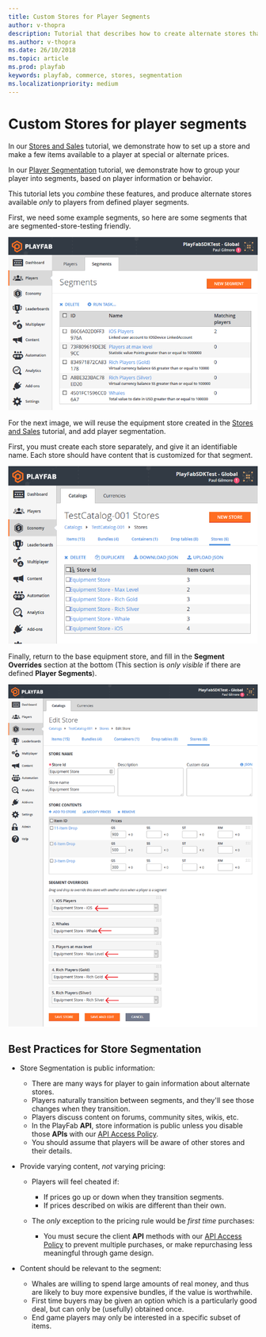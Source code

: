 ```yaml
---
title: Custom Stores for Player Segments
author: v-thopra
description: Tutorial that describes how to create alternate stores that are available only to players from defined Player Segments.
ms.author: v-thopra
ms.date: 26/10/2018
ms.topic: article
ms.prod: playfab
keywords: playfab, commerce, stores, segmentation
ms.localizationpriority: medium
---
```


# Custom Stores for player segments

In our [Stores and Sales](stores-and-sales.md) tutorial, we demonstrate how to set up a store and make a few items available to a player at special or alternate prices.

In our [Player Segmentation](../../analytics/segmentation/player-segmentation.md) tutorial, we demonstrate how to group your player into segments, based on player information or behavior.

This tutorial lets you *combine* these features, and produce alternate stores available *only* to players from defined player segments.

First, we need some example segments, so here are some segments that are segmented-store-testing friendly.

![Game Manager - Players - Segments - Example Segments](media/tutorials/game-manager-players-segments-example-segments.png)  

For the next image, we will reuse the equipment store created in the [Stores and Sales](stores-and-sales.md) tutorial, and add player segmentation.

First, you must create each store separately, and give it an identifiable name. Each store should have content that is customized for that segment.

![Game Manager - Economy - Catalogs - Stores](media/tutorials/game-manager-economy-catalogs-stores.png)  

Finally, return to the base equipment store, and fill in the **Segment Overrides** section at the bottom (This section is *only visible* if there are defined **Player Segments**).

![Game Manager - Edit Store - Segment Overrides](media/tutorials/game-manager-edit-store-segment-overrides.png)  

## Best Practices for Store Segmentation

- Store Segmentation is public information:
  - There are many ways for player to gain information about alternate stores.
  - Players naturally transition between segments, and they'll see those changes when they transition.
  - Players discuss content on forums, community sites, wikis, etc.
  - In the PlayFab **API**, store information is public unless you disable those **APIs** with our [API Access Policy](../../config/gamemanager/api-access-policy.md).
  - You should assume that players will be aware of other stores and their details.

- Provide varying content, *not* varying pricing:
  - Players will feel cheated if: 
    - If prices go up or down when they transition segments.
    - If prices described on wikis are different than their own.

  - The *only* exception to the pricing rule would be *first time* purchases:
    - You must secure the client **API** methods with our [API Access Policy](../../config/gamemanager/api-access-policy.md) to prevent multiple purchases, or make repurchasing less meaningful through game design.

- Content should be relevant to the segment:
  - Whales are willing to spend large amounts of real money, and thus are likely to buy more expensive bundles, if the value is worthwhile.
  - First time buyers may be given an option which is a particularly good deal, but can only be (usefully) obtained once.
  - End game players may only be interested in a specific subset of items.
